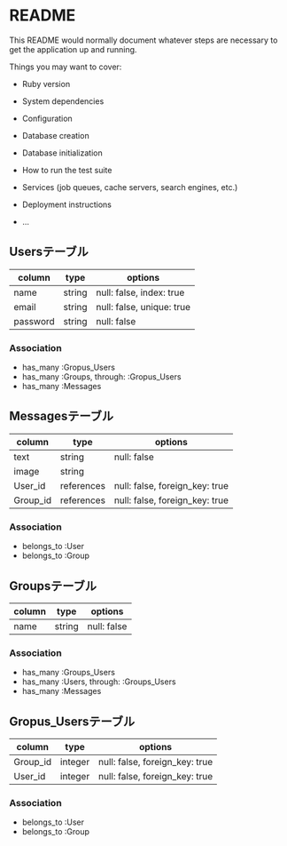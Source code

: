 # README

This README would normally document whatever steps are necessary to get the
application up and running.

Things you may want to cover:

* Ruby version

* System dependencies

* Configuration

* Database creation

* Database initialization

* How to run the test suite

* Services (job queues, cache servers, search engines, etc.)

* Deployment instructions

* ...

## Usersテーブル
|column|type|options|
|------|----|-------|
|name|string|null: false, index: true|
|email|string|null: false, unique: true|
|password|string|null: false|

### Association
- has_many :Gropus_Users
- has_many :Groups, through: :Gropus_Users
- has_many :Messages

## Messagesテーブル
|column|type|options|
|------|----|-------|
|text|string|null: false|
|image|string||
|User_id|references|null: false, foreign_key: true|
|Group_id|references|null: false, foreign_key: true|

### Association
- belongs_to :User
- belongs_to :Group

## Groupsテーブル
|column|type|options|
|------|----|-------|
|name|string|null: false|

### Association
- has_many :Groups_Users
- has_many :Users, through: :Groups_Users
- has_many :Messages

## Gropus_Usersテーブル
|column|type|options|
|------|----|-------|
|Group_id|integer|null: false, foreign_key: true|
|User_id|integer|null: false, foreign_key: true|

### Association
- belongs_to :User
- belongs_to :Group
